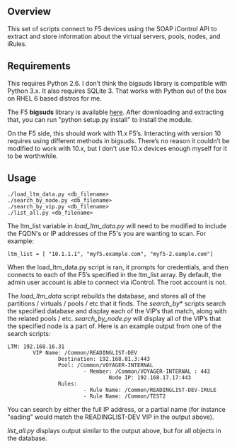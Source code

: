 ## Overview
This set of scripts connect to F5 devices using the SOAP iControl API to extract and store information about the virtual servers, pools, nodes, and iRules.
## Requirements
This requires Python 2.6. I don’t think the bigsuds library is compatible with Python 3.x.  It also requires SQLite 3. That works with Python out of the box on RHEL 6 based distros for me.

The F5 **bigsuds** library is available [here](https://devcentral.f5.com/d/bigsuds-python-icontrol-library).  After downloading and extracting that, you can run "python setup.py install" to install the module.

On the F5 side, this should work with 11.x F5’s.  Interacting with version 10 requires using different methods in bigsuds.  There’s no reason it couldn’t be modified to work with 10.x, but I don’t use 10.x devices enough myself for it to be worthwhile.
## Usage
	./load_ltm_data.py <db_filename>
	./search_by_node.py <db_filename> 	
	./search_by_vip.py <db_filename>
	./list_all.py <db_filename>
	
The ltm_list variable in *load_ltm_data.py* will need to be modified to include the FQDN's or IP addresses of the F5's you are wanting to scan.  For example:
	
	ltm_list = [ "10.1.1.1", "myf5.example.com", "myf5-2.eample.com"]
	
When the load_ltm_data.py script is ran, it prompts for credentials, and then connects to each of the F5’s specified in the ltm_list array. By default, the admin user account is able to connect via iControl.  The root account is not.

The *load_ltm_data* script rebuilds the database, and stores all of the partitions / virtuals / pools / etc that it finds. The *search_by** scripts search the specified database and display each of the VIP’s that match, along with the related pools / etc. *search_by_node.py* will display all of the VIP’s that the specified node is a part of. Here is an example output from one of the search scripts:

	LTM: 192.168.16.31
	        VIP Name: /Common/READINGLIST-DEV
	                Destination: 192.168.81.3:443
	                Pool: /Common/VOYAGER-INTERNAL
	                        - Member: /Common/VOYAGER-INTERNAL : 443
	                                Node IP: 192.168.17.17:443
	                Rules:
	                        - Rule Name: /Common/READINGLIST-DEV-IRULE
	                        - Rule Name: /Common/TEST2

You can search by either the full IP address, or a partial name (for instance "eading" would match the READINGLIST-DEV VIP in the output above).

*list_all.py* displays output similar to the output above, but for all objects in the database.